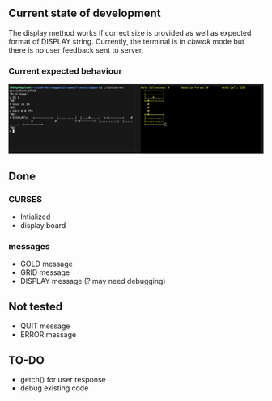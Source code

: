 ## Current state of development
The display method works if correct size is provided as well as expected format of DISPLAY string.
Currently, the terminal is in _cbreak_ mode but there is no user feedback sent to server.

### Current expected behaviour
![Development Snapshot](dev_snapshot.png "Development Snapshot")

## Done
### CURSES
* Intialized
* display board
### messages
* GOLD message
* GRID message
* DISPLAY message (? may need debugging)

## Not tested
* QUIT message
* ERROR message

## TO-DO
* getch() for user response
* debug existing code